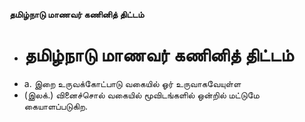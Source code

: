 **தமிழ்நாடு மாணவர் கணினித் திட்டம்**
- # தமிழ்நாடு மாணவர் கணினித் திட்டம்
- a. இறை உருவக்கோட்பாடு வகையில் ஓர் உருவாகவேயுள்ள
- (இலக்.)  வினைச்சொல் வகையில் மூவிடங்களில் ஒன்றில் மட்டுமே  கையாளப்படுகிற.

